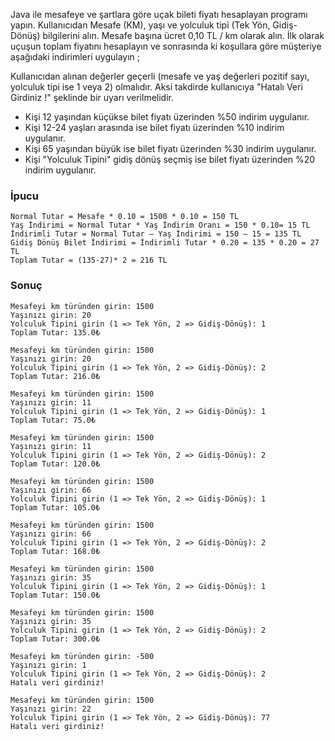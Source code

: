 Java ile mesafeye ve şartlara göre uçak bileti fiyatı hesaplayan programı yapın. Kullanıcıdan Mesafe (KM), yaşı ve yolculuk tipi (Tek Yön, Gidiş-Dönüş) bilgilerini alın. Mesafe başına ücret 0,10 TL / km olarak alın. İlk olarak uçuşun toplam fiyatını hesaplayın ve sonrasında ki koşullara göre müşteriye aşağıdaki indirimleri uygulayın ;

Kullanıcıdan alınan değerler geçerli (mesafe ve yaş değerleri pozitif sayı, yolculuk tipi ise 1 veya 2) olmalıdır. Aksi takdirde kullanıcıya "Hatalı Veri Girdiniz !" şeklinde bir uyarı verilmelidir.
- Kişi 12 yaşından küçükse bilet fiyatı üzerinden %50 indirim uygulanır.
- Kişi 12-24 yaşları arasında ise bilet fiyatı üzerinden %10 indirim uygulanır.
- Kişi 65 yaşından büyük ise bilet fiyatı üzerinden %30 indirim uygulanır.
- Kişi "Yolculuk Tipini" gidiş dönüş seçmiş ise bilet fiyatı üzerinden %20 indirim uygulanır.

### İpucu
```
Normal Tutar = Mesafe * 0.10 = 1500 * 0.10 = 150 TL
Yaş İndirimi = Normal Tutar * Yaş İndirim Oranı = 150 * 0.10= 15 TL
İndirimli Tutar = Normal Tutar – Yaş İndirimi = 150 – 15 = 135 TL
Gidiş Dönüş Bilet İndirimi = İndirimli Tutar * 0.20 = 135 * 0.20 = 27 TL
Toplam Tutar = (135-27)* 2 = 216 TL
````
### Sonuç
````
Mesafeyi km türünden girin: 1500
Yaşınızı girin: 20
Yolculuk Tipini girin (1 => Tek Yön, 2 => Gidiş-Dönüş): 1
Toplam Tutar: 135.0₺
````
```
Mesafeyi km türünden girin: 1500
Yaşınızı girin: 20
Yolculuk Tipini girin (1 => Tek Yön, 2 => Gidiş-Dönüş): 2
Toplam Tutar: 216.0₺
````
````
Mesafeyi km türünden girin: 1500
Yaşınızı girin: 11
Yolculuk Tipini girin (1 => Tek Yön, 2 => Gidiş-Dönüş): 1
Toplam Tutar: 75.0₺
````
````
Mesafeyi km türünden girin: 1500
Yaşınızı girin: 11
Yolculuk Tipini girin (1 => Tek Yön, 2 => Gidiş-Dönüş): 2
Toplam Tutar: 120.0₺
````
```
Mesafeyi km türünden girin: 1500
Yaşınızı girin: 66
Yolculuk Tipini girin (1 => Tek Yön, 2 => Gidiş-Dönüş): 1
Toplam Tutar: 105.0₺
````
````
Mesafeyi km türünden girin: 1500
Yaşınızı girin: 66
Yolculuk Tipini girin (1 => Tek Yön, 2 => Gidiş-Dönüş): 2
Toplam Tutar: 168.0₺
````
````
Mesafeyi km türünden girin: 1500
Yaşınızı girin: 35
Yolculuk Tipini girin (1 => Tek Yön, 2 => Gidiş-Dönüş): 1
Toplam Tutar: 150.0₺
````
````
Mesafeyi km türünden girin: 1500
Yaşınızı girin: 35
Yolculuk Tipini girin (1 => Tek Yön, 2 => Gidiş-Dönüş): 2
Toplam Tutar: 300.0₺
````
````
Mesafeyi km türünden girin: -500
Yaşınızı girin: 1
Yolculuk Tipini girin (1 => Tek Yön, 2 => Gidiş-Dönüş): 2
Hatalı veri girdiniz!
````
````
Mesafeyi km türünden girin: 1500
Yaşınızı girin: 22
Yolculuk Tipini girin (1 => Tek Yön, 2 => Gidiş-Dönüş): 77
Hatalı veri girdiniz!
````




